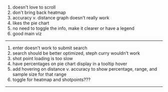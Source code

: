 1. doesn't love to scroll
2. don't bring back heatmap
3. accuracy v. distance graph doesn't really work
4. likes the pie chart
5. no need to toggle the info, make it clearer or have a legend
6. good main viz

---

1. enter doesn't work to submit search
2. search should be better optimized, steph curry wouldn't work
3. shot point loading is too slow
4. have percentages on pie chart display in a tooltip hover
5. add hovering on distance v. accuracy to show percentage, range, and sample size for that range
6. toggle for heatmap and shotpoints???

---

